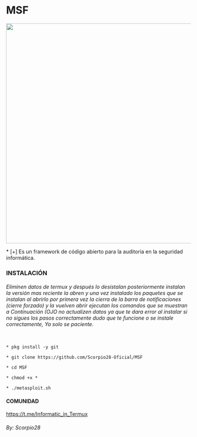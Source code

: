 # MSF
<p align="center">
	<img src="https://i.imgur.com/AjYrodX.jpeg" width="600px" hight="100px">
</p>
* [+] Es un framework de código abierto para la auditoria en la seguridad informática.

### INSTALACIÓN

###### Eliminen datos de termux y después lo desistalan posteriormente instalan la versión mas reciente la abren y una vez instalado los paquetes que se instalan al abrirlo por primera vez la cierra de la barra de notificaciones (cierre forzado) y la vuelven abrir ejecutan los comandos que se muestran a Continuación (OJO no actualizen datos ya que te dara error al instalar si no sigues los pasos correctamente dudo que te funcione o se instale correctamente, Ya solo se paciente.

```

* pkg install -y git

* git clone https://github.com/Scorpio28-Oficial/MSF

* cd MSF

* chmod +x *

* ./metasploit.sh
```

#### COMUNIDAD

https://t.me/Informatic_in_Termux


###### By: Scorpio28

